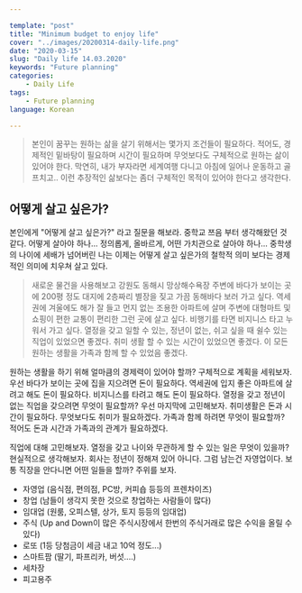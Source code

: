 ```yaml
---

template: "post"
title: "Minimum budget to enjoy life"
cover: "../images/20200314-daily-life.png"
date: "2020-03-15"
slug: "Daily life 14.03.2020"
keywords: "Future planning"
categories:
    - Daily Life
tags:
    - Future planning
language: Korean

---
```


> 본인이 꿈꾸는 원하는 삶을 살기 위해서는 몇가지 조건들이 필요하다. 적어도, 경제적인 밑바탕이 필요하며 시간이 필요하며 무엇보다도 구체적으로 원하는 삶이 있어야 한다. 막연히, 내가 부자라면 세계여행 다니고 아침에 일어나 운동하고 골프치고.. 이런 추장적인 삶보다는 좀더 구체적인 목적이 있어야 한다고 생각한다.

## 어떻게 살고 싶은가?
본인에게 "어떻게 살고 싶은가?" 라고 질문을 해보라. 중학교 쯔음 부터 생각해왔던 것 같다. 어떻게 살아야 하나... 정의롭게, 올바르게, 어떤 가치관으로 살아야 하나...
중학생의 나이에 세배가 넘어버린 나는 이제는 어떻게 살고 싶은가의 철학적 의미 보다는 경제적인 의미에 치우쳐 살고 있다.

> 새로운 물건을 사용해보고 강원도 동해시 망상해수욕장 주변에 바다가 보이는 곳에 200평 정도 대지에 2층짜리 별장을 짖고 가끔 동해바다 보러 가고 싶다.
> 역세권에 겨울에도 해가 잘 들고 먼지 없는 조용한 아파트에 살며 주변에 대형마트 및 쇼핑이 편한 교통이 편리한 그런 곳에 살고 싶다.
> 비행기를 타면 비지니스 타고 누워서 가고 싶다.
> 열정을 갖고 일할 수 있는, 정년이 없는, 쉬고 싶을 때 쉴수 있는 직업이 있었으면 좋겠다.
> 취미 생활 할 수 있는 시간이 있었으면 좋겠다.
> 이 모든 원하는 생활을 가족과 함께 할 수 있었음 좋겠다.

원하는 생활을 하기 위해 얼마큼의 경제력이 있어야 할까? 구체적으로 계획을 세워보자. 우선 바다가 보이는 곳에 집을 지으려면 돈이 필요하다. 역세권에 입지 좋은 아파트에 살려고 해도 돈이 필요하다. 비지니스를 타려고 해도 돈이 필요하다. 열정을 갖고 정년이 없는 직업을 갖으려면 무엇이 필요할까? 우선 마지막에 고민해보자. 취미생활은 돈과 시간이 필요하다. 무엇보다도 취미가 필요하겠다. 가족과 함께 하려면 무엇이 필요할까? 적어도 돈과 시간과 가족과의 관계가 필요하겠다.

직업에 대해 고민해보자. 열정을 갖고 나이와 무관하게 할 수 있는 일은 무엇이 있을까? 현실적으로 생각해보자. 회사는 정년이 정해져 있어 아니다. 그럼 남는건 자영업이다. 보통 직장을 안다니면 어떤 일들을 할까? 주위를 보자.

- 자영업 (음식점, 편의점, PC방, 커피숍 등등의 프렌차이즈)
- 창업 (남들이 생각지 못한 것으로 창업하는 사람들이 많다)
- 임대업 (원룸, 오피스텔, 상가, 토지 등등의 임대업)
- 주식 (Up and Down이 많은 주식시장에서 한번의 주식거래로 많은 수익을 올릴 수 있다)
- 로또 (1등 당첨금이 세금 내고 10억 정도...)
- 스마트팜 (딸기, 파프리카, 버섯....)
- 세차장
- 피고용주

